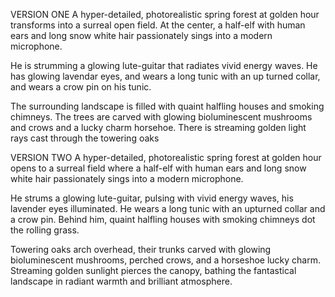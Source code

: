 VERSION ONE
A hyper-detailed, photorealistic spring forest at golden hour transforms into a surreal open field. At the center, a half-elf with human ears and long snow white hair passionately sings into a modern microphone.

He is strumming a glowing lute-guitar that radiates vivid energy waves. He has glowing lavendar eyes, and wears a long tunic with an up turned collar, and wears a crow pin on his tunic.

The surrounding landscape is filled with quaint halfling houses and smoking chimneys.  The trees are carved with glowing bioluminescent mushrooms and crows and a lucky charm horsehoe.
There is streaming golden light rays cast through the towering oaks 

VERSION TWO
A hyper-detailed, photorealistic spring forest at golden hour opens to a surreal field where a half-elf with human ears and long snow white hair passionately sings into a modern microphone.

He strums a glowing lute-guitar, pulsing with vivid energy waves, his lavender eyes illuminated. He wears a long tunic with an upturned collar and a crow pin. Behind him, quaint halfling houses with smoking chimneys dot the rolling grass.

Towering oaks arch overhead, their trunks carved with glowing bioluminescent mushrooms, perched crows, and a horseshoe lucky charm. Streaming golden sunlight pierces the canopy, bathing the fantastical landscape in radiant warmth and brilliant atmosphere.